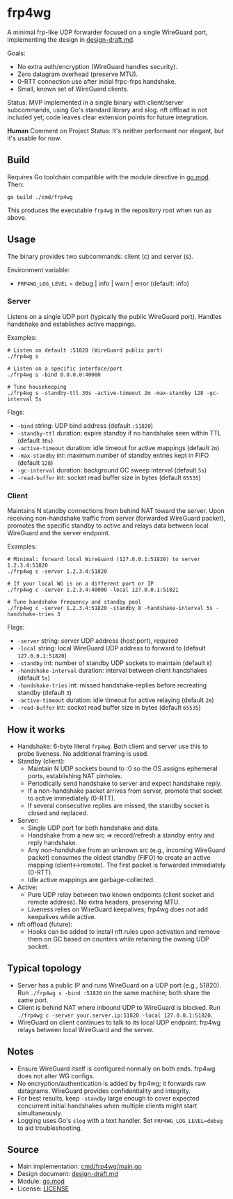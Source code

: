 # frp4wg

A minimal frp-like UDP forwarder focused on a single WireGuard port, implementing the design in [design-draft.md](design-draft.md).

Goals:
- No extra auth/encryption (WireGuard handles security).
- Zero datagram overhead (preserve MTU).
- 0-RTT connection use after initial frpc-frps handshake.
- Small, known set of WireGuard clients.

Status: MVP implemented in a single binary with client/server subcommands, using Go's standard library and slog. nft offload is not included yet; code leaves clear extension points for future integration.

**Human** Comment on Project Status: It's neither performant nor elegant, but it's usable for now.

## Build

Requires Go toolchain compatible with the module directive in [go.mod](go.mod). Then:

```
go build ./cmd/frp4wg
```

This produces the executable `frp4wg` in the repository root when run as above.

## Usage

The binary provides two subcommands: client (c) and server (s).

Environment variable:
- `FRP4WG_LOG_LEVEL` = debug | info | warn | error (default: info)

### Server

Listens on a single UDP port (typically the public WireGuard port). Handles handshake and establishes active mappings.

Examples:
```
# Listen on default :51820 (WireGuard public port)
./frp4wg s

# Listen on a specific interface/port
./frp4wg s -bind 0.0.0.0:40000

# Tune housekeeping
./frp4wg s -standby-ttl 30s -active-timeout 2m -max-standby 128 -gc-interval 5s
```

Flags:
- `-bind` string: UDP bind address (default `:51820`)
- `-standby-ttl` duration: expire standby if no handshake seen within TTL (default `30s`)
- `-active-timeout` duration: idle timeout for active mappings (default `2m`)
- `-max-standby` int: maximum number of standby entries kept in FIFO (default `128`)
- `-gc-interval` duration: background GC sweep interval (default `5s`)
- `-read-buffer` int: socket read buffer size in bytes (default `65535`)

### Client

Maintains N standby connections from behind NAT toward the server. Upon receiving non-handshake traffic from server (forwarded WireGuard packet), promotes the specific standby to active and relays data between local WireGuard and the server endpoint.

Examples:
```
# Minimal: forward local WireGuard (127.0.0.1:51820) to server 1.2.3.4:51820
./frp4wg c -server 1.2.3.4:51820

# If your local WG is on a different port or IP
./frp4wg c -server 1.2.3.4:40000 -local 127.0.0.1:51821

# Tune handshake frequency and standby pool
./frp4wg c -server 1.2.3.4:51820 -standby 8 -handshake-interval 5s -handshake-tries 3
```

Flags:
- `-server` string: server UDP address (host:port), required
- `-local` string: local WireGuard UDP address to forward to (default `127.0.0.1:51820`)
- `-standby` int: number of standby UDP sockets to maintain (default `8`)
- `-handshake-interval` duration: interval between client handshakes (default `5s`)
- `-handshake-tries` int: missed handshake-replies before recreating standby (default `3`)
- `-active-timeout` duration: idle timeout for active relaying (default `2m`)
- `-read-buffer` int: socket read buffer size in bytes (default `65535`)

## How it works

- Handshake: 6-byte literal `frp4wg`. Both client and server use this to probe liveness. No additional framing is used.
- Standby (client):
  - Maintain N UDP sockets bound to :0 so the OS assigns ephemeral ports, establishing NAT pinholes.
  - Periodically send handshake to server and expect handshake reply.
  - If a non-handshake packet arrives from server, promote that socket to active immediately (0-RTT).
  - If several consecutive replies are missed, the standby socket is closed and replaced.
- Server:
  - Single UDP port for both handshake and data.
  - Handshake from a new src => record/refresh a standby entry and reply handshake.
  - Any non-handshake from an unknown src (e.g., incoming WireGuard packet) consumes the oldest standby (FIFO) to create an active mapping (client<->remote). The first packet is forwarded immediately (0-RTT).
  - Idle active mappings are garbage-collected.
- Active:
  - Pure UDP relay between two known endpoints (client socket and remote address). No extra headers, preserving MTU.
  - Liveness relies on WireGuard keepalives; frp4wg does not add keepalives while active.
- nft offload (future):
  - Hooks can be added to install nft rules upon activation and remove them on GC based on counters while retaining the owning UDP socket.

## Typical topology

- Server has a public IP and runs WireGuard on a UDP port (e.g., 51820). Run `./frp4wg s -bind :51820` on the same machine; both share the same port.
- Client is behind NAT where inbound UDP to WireGuard is blocked. Run `./frp4wg c -server your.server.ip:51820 -local 127.0.0.1:51820`.
- WireGuard on client continues to talk to its local UDP endpoint. frp4wg relays between local WireGuard and the server.

## Notes

- Ensure WireGuard itself is configured normally on both ends. frp4wg does not alter WG configs.
- No encryption/authentication is added by frp4wg; it forwards raw datagrams. WireGuard provides confidentiality and integrity.
- For best results, keep `-standby` large enough to cover expected concurrent initial handshakes when multiple clients might start simultaneously.
- Logging uses Go's `slog` with a text handler. Set `FRP4WG_LOG_LEVEL=debug` to aid troubleshooting.

## Source

- Main implementation: [cmd/frp4wg/main.go](cmd/frp4wg/main.go)
- Design document: [design-draft.md](design-draft.md)
- Module: [go.mod](go.mod)
- License: [LICENSE](LICENSE)